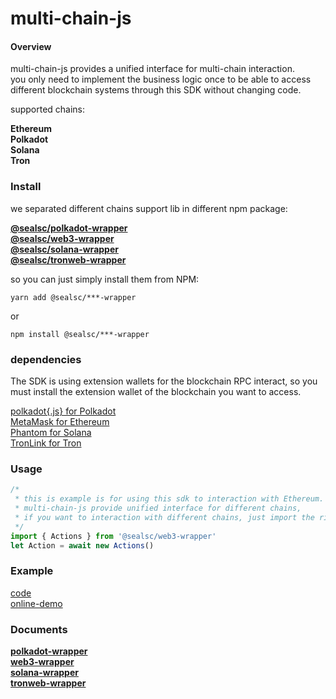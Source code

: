 # multi-chain-js

#### Overview
multi-chain-js provides a unified interface for multi-chain interaction.   
you only need to implement the business logic once to be able to access different blockchain systems through this SDK without changing code.

supported chains:  

**Ethereum**  
**Polkadot**  
**Solana**  
**Tron**    

### Install

we separated different chains support lib in different npm package:  

**[@sealsc/polkadot-wrapper](https://www.npmjs.com/package/@sealsc/polkadot-wrapper)**  
**[@sealsc/web3-wrapper](https://www.npmjs.com/package/@sealsc/web3-wrapper)**  
**[@sealsc/solana-wrapper](https://www.npmjs.com/package/@sealsc/solana-wrapper)**  
**[@sealsc/tronweb-wrapper](https://www.npmjs.com/package/@sealsc/tronweb-wrapper)**  

so you can just simply install them from NPM:  
```
yarn add @sealsc/***-wrapper 
```
 or 
```
npm install @sealsc/***-wrapper 
```    

### dependencies
The SDK is using extension wallets for the blockchain RPC interact, so you must install the extension wallet of the blockchain you want to access.

[polkadot{.js} for Polkadot](https://chrome.google.com/webstore/detail/polkadot%7Bjs%7D-extension/mopnmbcafieddcagagdcbnhejhlodfdd)  
[MetaMask for Ethereum](https://chrome.google.com/webstore/detail/metamask/nkbihfbeogaeaoehlefnkodbefgpgknn)  
[Phantom for Solana](https://chrome.google.com/webstore/detail/phantom/bfnaelmomeimhlpmgjnjophhpkkoljpa)  
[TronLink for Tron](https://chrome.google.com/webstore/detail/tronlink%EF%BC%88%E6%B3%A2%E5%AE%9D%E9%92%B1%E5%8C%85%EF%BC%89/ibnejdfjmmkpcnlpebklmnkoeoihofec)    

### Usage  

```js
/*
 * this is example is for using this sdk to interaction with Ethereum.
 * multi-chain-js provide unified interface for different chains, 
 * if you want to interaction with different chains, just import the right package.
 */
import { Actions } from '@sealsc/web3-wrapper'
let Action = await new Actions()
```

### Example
[code](https://github.com)  
[online-demo](https://example-multi-chain-js.seor.io/#/)  

### Documents  
**[polkadot-wrapper](https://multi-chain-js-doc.seor.io/en/polkadot/)**  
**[web3-wrapper](https://multi-chain-js-doc.seor.io/en/web3/)**  
**[solana-wrapper](https://multi-chain-js-doc.seor.io/en/solana/Actions/)**  
**[tronweb-wrapper](https://multi-chain-js-doc.seor.io/en/tronWeb/)**  
